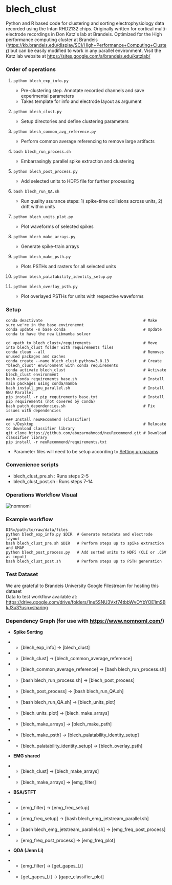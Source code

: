 # blech_clust

Python and R based code for clustering and sorting electrophysiology data
recorded using the Intan RHD2132 chips.  Originally written for cortical
multi-electrode recordings in Don Katz's lab at Brandeis.  Optimized for the
High performance computing cluster at Brandeis
(https://kb.brandeis.edu/display/SCI/High+Performance+Computing+Cluster) but
can be easily modified to work in any parallel environment. Visit the Katz lab
website at https://sites.google.com/a/brandeis.edu/katzlab/

### Order of operations  
1. `python blech_exp_info.py`  
    - Pre-clustering step. Annotate recorded channels and save experimental parameters  
    - Takes template for info and electrode layout as argument

2. `python blech_clust.py`
    - Setup directories and define clustering parameters  
3. `python blech_common_avg_reference.py`  
    - Perform common average referencing to remove large artifacts  
4. `bash blech_run_process.sh` 
    - Embarrasingly parallel spike extraction and clustering  

5. `python blech_post_process.py`  
    - Add selected units to HDF5 file for further processing  

6. `bash blech_run_QA.sh`  
    - Run quality asurance steps: 1) spike-time collisions across units, 2) drift within units
7. `python blech_units_plot.py`  
    - Plot waveforms of selected spikes  
8. `python blech_make_arrays.py`  
    - Generate spike-train arrays  
9. `python blech_make_psth.py`  
    - Plots PSTHs and rasters for all selected units  
10. `python blech_palatability_identity_setup.py`  
12. `python blech_overlay_psth.py`  
    - Plot overlayed PSTHs for units with respective waveforms  

### Setup
```
conda deactivate                                            # Make sure we're in the base environemnt
conda update -n base conda                                  # Update conda to have the new Libmamba solver

cd <path_to_blech_clust>/requirements                       # Move into blech_clust folder with requirements files
conda clean --all                                           # Removes unused packages and caches
conda create --name blech_clust python=3.8.13               # Create "blech_clust" environment with conda requirements
conda activate blech_clust                                  # Activate blech_clust environment
bash conda_requirements_base.sh                             # Install main packages using conda/mamba
bash install_gnu_parallel.sh                                # Install GNU Parallel
pip install -r pip_requirements_base.txt                    # Install pip requirements (not covered by conda)
bash patch_dependencies.sh                                  # Fix issues with dependencies

### Install neuRecommend (classifier)
cd ~/Desktop                                                # Relocate to download classifier library
git clone https://github.com/abuzarmahmood/neuRecommend.git # Download classifier library
pip install -r neuRecommend/requirements.txt
```
- Parameter files will need to be setup according to [Setting up params](https://github.com/abuzarmahmood/blech_clust/wiki/Getting-Started#setting-up-params)

### Convenience scripts
- blech_clust_pre.sh : Runs steps 2-5  
- blech_clust_post.sh : Runs steps 7-14   

### Operations Workflow Visual 
![nomnoml](https://github.com/abuzarmahmood/blech_clust/assets/12436309/21ee25b5-d7f5-4634-bc2d-4077af66b920)

### Example workflow
```
DIR=/path/to/raw/data/files  
python blech_exp_info.py $DIR  # Generate metadata and electrode layout  
bash blech_clust_pre.sh $DIR   # Perform steps up to spike extraction and UMAP  
python blech_post_process.py   # Add sorted units to HDF5 (CLI or .CSV as input)  
bash blech_clust_post.sh       # Perform steps up to PSTH generation
```

### Test Dataset
We are grateful to Brandeis University Google Filestream for hosting this dataset <br>
Data to test workflow available at:<br>
https://drive.google.com/drive/folders/1ne5SNU3Vxf74tbbWvOYbYOE1mSBkJ3u3?usp=sharing

### Dependency Graph (for use with https://www.nomnoml.com/)

- **Spike Sorting**
- - [blech_exp_info] -> [blech_clust]
- - [blech_clust] -> [blech_common_average_reference]
- - [blech_common_average_reference] -> [bash blech_run_process.sh]
- - [bash blech_run_process.sh] -> [blech_post_process]
- - [blech_post_process] -> [bash blech_run_QA.sh]
- - [bash blech_run_QA.sh] -> [blech_units_plot]
- - [blech_units_plot] -> [blech_make_arrays]
- - [blech_make_arrays] -> [blech_make_psth]
- - [blech_make_psth] -> [blech_palatability_identity_setup]
- - [blech_palatability_identity_setup] -> [blech_overlay_psth]

- **EMG shared**
- - [blech_clust] -> [blech_make_arrays]
- - [blech_make_arrays] -> [emg_filter]

- **BSA/STFT**
- - [emg_filter] -> [emg_freq_setup]
- - [emg_freq_setup] -> [bash blech_emg_jetstream_parallel.sh]
- - [bash blech_emg_jetstream_parallel.sh] -> [emg_freq_post_process]
- - [emg_freq_post_process] -> [emg_freq_plot]

- **QDA (Jenn Li)**
- - [emg_filter] -> [get_gapes_Li]
- - [get_gapes_Li] -> [gape_classifier_plot]
